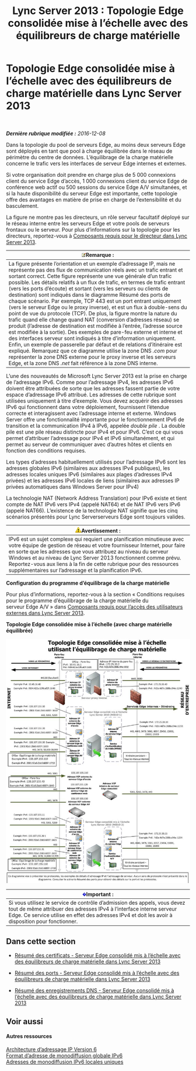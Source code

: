 ﻿---
title: 'Lync Server 2013 : Topologie Edge consolidée mise à l’échelle avec des équilibreurs de charge matérielle'
TOCTitle: Topologie Edge consolidée mise à l’échelle avec des équilibreurs de charge matérielle
ms:assetid: 6783e225-9677-415a-8731-0bf2e2c4cf8b
ms:mtpsurl: https://technet.microsoft.com/fr-fr/library/Gg398478(v=OCS.15)
ms:contentKeyID: 49297466
ms.date: 12/10/2016
mtps_version: v=OCS.15
ms.translationtype: HT
---

# Topologie Edge consolidée mise à l’échelle avec des équilibreurs de charge matérielle dans Lync Server 2013

 

_**Dernière rubrique modifiée :** 2016-12-08_

Dans la topologie du pool de serveurs Edge, au moins deux serveurs Edge sont déployés en tant que pool à charge équilibrée dans le réseau de périmètre du centre de données. L’équilibrage de la charge matérielle concerne le trafic vers les interfaces de serveur Edge internes et externes.

Si votre organisation doit prendre en charge plus de 5 000 connexions client du service Edge d’accès, 1 000 connexions client du service Edge de conférence web actif ou 500 sessions du service Edge A/V simultanées, et si la haute disponibilité du serveur Edge est importante, cette topologie offre des avantages en matière de prise en charge de l’extensibilité et du basculement.

La figure ne montre pas les directeurs, un rôle serveur facultatif déployé sur le réseau interne entre les serveurs Edge et votre pools de serveurs frontaux ou le serveur. Pour plus d’informations sur la topologie pour les directeurs, reportez-vous à [Composants requis pour le directeur dans Lync Server 2013](lync-server-2013-components-required-for-the-director.md).

<table>
<thead>
<tr class="header">
<th><img src="images/Gg398920.note(OCS.15).gif" title="note" alt="note" />Remarque :</th>
</tr>
</thead>
<tbody>
<tr class="odd">
<td>La figure présente l’orientation et un exemple d’adressage IP, mais ne représente pas des flux de communication réels avec un trafic entrant et sortant correct. Cette figure représente une vue générale d’un trafic possible. Les détails relatifs à un flux de trafic, en termes de trafic entrant (vers les ports d’écoute) et sortant (vers les serveurs ou clients de destination) sont indiqués dans le diagramme Résumé des ports de chaque scénario. Par exemple, TCP 443 est un port entrant uniquement (vers le serveur Edge ou le proxy inverse), et est un flux à double-sens du point de vue du protocole (TCP). De plus, la figure montre la nature du trafic quand elle change quand NAT (conversion d’adresses réseau) se produit (l’adresse de destination est modifiée à l’entrée, l’adresse source est modifiée à la sortie). Des exemples de pare-feu externe et interne et des interfaces serveur sont indiqués à titre d’information uniquement. Enfin, un exemple de passerelle par défaut et de relations d’itinéraire est expliqué. Remarquez que ce diagramme utilise la zone DNS <em>.com</em> pour représenter la zone DNS externe pour le proxy inverse et les serveurs Edge, et la zone DNS <em>.net</em> fait référence à la zone DNS interne.</td>
</tr>
</tbody>
</table>


L’une des nouveautés de Microsoft Lync Server 2013 est la prise en charge de l’adressage IPv6. Comme pour l’adressage IPv4, les adresses IPv6 doivent être attribuées de sorte que les adresses fassent partie de votre espace d’adressage IPv6 attribué. Les adresses de cette rubrique sont utilisées uniquement à titre d’exemple. Vous devez acquérir des adresses IPv6 qui fonctionnent dans votre déploiement, fournissent l’étendue correcte et interagissent avec l’adressage interne et externe. Windows Server offre une fonctionnalité importante pour le fonctionnement IPv6 de transition et la communication IPv4 à IPv6, appelée *double pile* . La double pile est une pile réseau distincte pour IPv4 et pour IPv6. C’est ce qui vous permet d’attribuer l’adressage pour IPv4 et IPv6 simultanément, et qui permet au serveur de communiquer avec d’autres hôtes et clients en fonction des conditions requises.

Les types d’adresses habituellement utilisés pour l’adressage IPv6 sont les adresses globales IPv6 (similaires aux adresses IPv4 publiques), les adresses locales uniques IPv6 (similaires aux plages d’adresses IPv4 privées) et les adresses IPv6 locales de liens (similaires aux adresses IP privées automatiques dans Windows Server pour IPv4)

La technologie NAT (Network Address Translation) pour IPv6 existe et tient compte de NAT IPv6 vers IPv4 (appelé NAT64) et de NAT IPv6 vers IPv6 (appelé NAT66). L’existence de la technologie NAT signifie que les cinq scénarios présentés pour Lync Serverserveurs Edge sont toujours valides.

<table>
<thead>
<tr class="header">
<th><img src="images/Gg412910.warning(OCS.15).gif" title="warning" alt="warning" />Avertissement :</th>
</tr>
</thead>
<tbody>
<tr class="odd">
<td>IPv6 est un sujet complexe qui requiert une planification minutieuse avec votre équipe de gestion de réseau et votre fournisseur Internet, pour faire en sorte que les adresses que vous attribuez au niveau du serveur Windows et au niveau de Lync Server 2013 fonctionnent comme prévu. Reportez-vous aux liens à la fin de cette rubrique pour des ressources supplémentaires sur l’adressage et la planification IPv6.</td>
</tr>
</tbody>
</table>


**Configuration du programme d’équilibrage de la charge matérielle**

Pour plus d’informations, reportez-vous à la section « Conditions requises pour le programme d’équilibrage de la charge matérielle du serveur Edge A/V » dans [Composants requis pour l’accès des utilisateurs externes dans Lync Server 2013](lync-server-2013-components-required-for-external-user-access.md).

**Topologie Edge consolidée mise à l’échelle (avec charge matérielle équilibrée)**

![Topologie de serveur Edge consolidé avec montée en puissance](images/Gg398478.3a57cd0d-8de4-4ecc-a783-4dff5b3456a2(OCS.15).jpg "Topologie de serveur Edge consolidé avec montée en puissance")

<table>
<thead>
<tr class="header">
<th><img src="images/Gg425917.important(OCS.15).gif" title="important" alt="important" />Important :</th>
</tr>
</thead>
<tbody>
<tr class="odd">
<td>Si vous utilisez le service de contrôle d’admission des appels, vous devez tout de même attribuer des adresses IPv4 à l’interface interne serveur Edge. Ce service utilise en effet des adresses IPv4 et doit les avoir à disposition pour fonctionner.</td>
</tr>
</tbody>
</table>


## Dans cette section

  - [Résumé des certificats - Serveur Edge consolidé mis à l’échelle avec des équilibreurs de charge matérielle dans Lync Server 2013](lync-server-2013-certificate-summary-scaled-consolidated-edge-with-hardware-load-balancers.md)

  - [Résumé des ports - Serveur Edge consolidé mis à l’échelle avec des équilibreurs de charge matérielle dans Lync Server 2013](lync-server-2013-port-summary-scaled-consolidated-edge-with-hardware-load-balancers.md)

  - [Résumé des enregistrements DNS - Serveur Edge consolidé mis à l’échelle avec des équilibreurs de charge matérielle dans Lync Server 2013](lync-server-2013-dns-summary-scaled-consolidated-edge-with-hardware-load-balancers.md)

## Voir aussi

#### Autres ressources

[Architecture d’adressage IP Version 6](http://tools.ietf.org/html/rfc4291)  
[Format d’adresse de monodiffusion globale IPv6](http://tools.ietf.org/html/rfc3587)  
[Adresses de monodiffusion IPv6 locales uniques](http://tools.ietf.org/html/rfc4193)

